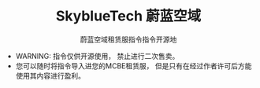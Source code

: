 <h1 align="center"> SkyblueTech 蔚蓝空域 </h1>
<p align="center"> 蔚蓝空域租赁服指令指令开源地 </p>


- WARNING: 指令仅供开源使用， 禁止进行二次售卖。
- 您可以随时将指令导入进您的MCBE租赁服， 但是只有在经过作者许可后方能使用其内容进行盈利。